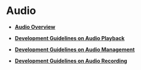 # Audio<a name="EN-US_TOPIC_0000001110946022"></a>

-   **[Audio Overview](audio-overview.md)**  

-   **[Development Guidelines on Audio Playback](audio-playback.md)**  

-   **[Development Guidelines on Audio Management](audio-management.md)**  

-   **[Development Guidelines on Audio Recording](audio-recorder.md)**  


